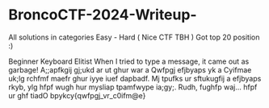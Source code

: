 # BroncoCTF-2024-Writeup-
All solutions in categories Easy - Hard ( Nice CTF TBH ) Got top 20 position :) 


Beginner
Keyboard Elitist
    When I tried to type a message, it came out as garbage!
          A;;apfkgij gj;ukd ar ut ghur war a Qwfpgj efjbyaps yk a Cyifmae uk;lg rchfmf maefr ghur iyye iuef dapbadf. Mj tpufks ur sftukugfij a efjbyaps rkyb, ylg hfpf wugh hur mysliap tpamfwype ia;gy;. Rudh, fughfp waj... hfpf ur ghf tiadO bpykcy{qwfpgj_vr_c0ifm@e}
